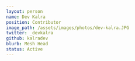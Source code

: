 ```yaml
---
layout: person
name: Dev Kalra
position: Contributor
image_path: /assets/images/photos/dev-kalra.JPG
twitter: _devkalra
github: kalradev
blurb: Mesh Head
status: Active
---
```


